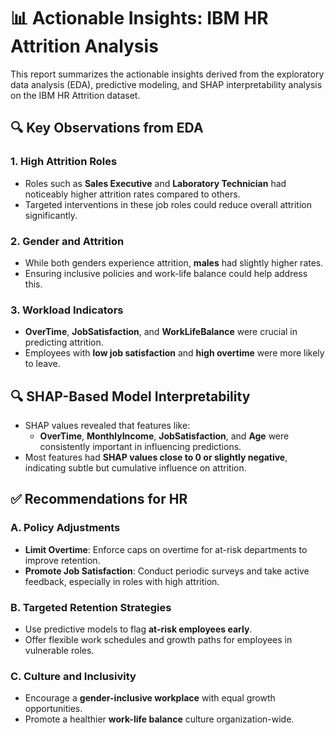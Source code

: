 # 📊 Actionable Insights: IBM HR Attrition Analysis

This report summarizes the actionable insights derived from the exploratory data analysis (EDA), predictive modeling, and SHAP interpretability analysis on the IBM HR Attrition dataset.

## 🔍 Key Observations from EDA

### 1. High Attrition Roles
- Roles such as **Sales Executive** and **Laboratory Technician** had noticeably higher attrition rates compared to others.
- Targeted interventions in these job roles could reduce overall attrition significantly.

### 2. Gender and Attrition
- While both genders experience attrition, **males** had slightly higher rates.
- Ensuring inclusive policies and work-life balance could help address this.

### 3. Workload Indicators
- **OverTime**, **JobSatisfaction**, and **WorkLifeBalance** were crucial in predicting attrition.
- Employees with **low job satisfaction** and **high overtime** were more likely to leave.

## 🔍 SHAP-Based Model Interpretability

- SHAP values revealed that features like:
  - **OverTime**, **MonthlyIncome**, **JobSatisfaction**, and **Age**
  were consistently important in influencing predictions.
- Most features had **SHAP values close to 0 or slightly negative**, indicating subtle but cumulative influence on attrition.

## ✅ Recommendations for HR

### A. Policy Adjustments
- **Limit Overtime**: Enforce caps on overtime for at-risk departments to improve retention.
- **Promote Job Satisfaction**: Conduct periodic surveys and take active feedback, especially in roles with high attrition.

### B. Targeted Retention Strategies
- Use predictive models to flag **at-risk employees early**.
- Offer flexible work schedules and growth paths for employees in vulnerable roles.

### C. Culture and Inclusivity
- Encourage a **gender-inclusive workplace** with equal growth opportunities.
- Promote a healthier **work-life balance** culture organization-wide.
